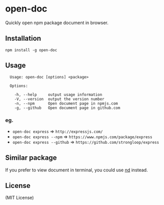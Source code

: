 open-doc
=========

Quickly open npm package document in browser.


Installation
-------------

```
npm install -g open-doc
```

Usage
------

```
  Usage: open-doc [options] <package>

  Options:

    -h, --help     output usage information
    -V, --version  output the version number
    -n, --npm      Open document page in npmjs.com
    -g, --github   Open document page in github.com
```

### eg.

- `open-doc express` => `http://expressjs.com/`
- `open-doc express --npm` => `https://www.npmjs.com/package/express`
- `open-doc express --github` => `https://github.com/strongloop/express`


Similar package
---------------

If you prefer to view document in terminal, you could use [nd](https://www.npmjs.com/package/nd) instead.


License
-------

(MIT License)

